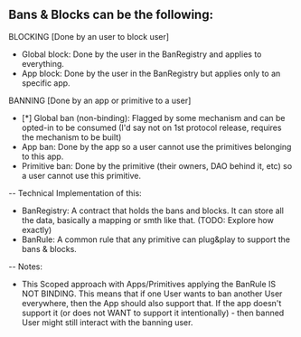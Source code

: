 ## Bans & Blocks can be the following:

BLOCKING [Done by an user to block user]

- Global block: Done by the user in the BanRegistry and applies to everything.
- App block: Done by the user in the BanRegistry but applies only to an specific app.

BANNING [Done by an app or primitive to a user]

- [*] Global ban (non-binding): Flagged by some mechanism and can be opted-in to be consumed (I'd say not on 1st protocol release, requires the mechanism to be built)
- App ban: Done by the app so a user cannot use the primitives belonging to this app.
- Primitive ban: Done by the primitive (their owners, DAO behind it, etc) so a user cannot use this primitive.

--
Technical Implementation of this:

- BanRegistry: A contract that holds the bans and blocks.
  It can store all the data, basically a mapping or smth like that. (TODO: Explore how exactly)
- BanRule: A common rule that any primitive can plug&play to support the bans & blocks.

--
Notes:

- This Scoped approach with Apps/Primitives applying the BanRule IS NOT BINDING.
  This means that if one User wants to ban another User everywhere, then the App should also support that.
  If the app doesn't support it (or does not WANT to support it intentionally) - then banned User might still interact with the banning user.
